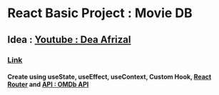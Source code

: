 # React Basic Project : Movie DB

## Idea : [Youtube : Dea Afrizal](https://www.youtube.com/watch?v=XTWVboitytE)

### [Link](https://react-basic-project-movie-db.netlify.app)

#### Create using useState, useEffect, useContext, Custom Hook, [React Router](https://reactrouter.com/en/main) and [API : OMDb API](https://www.omdbapi.com)
